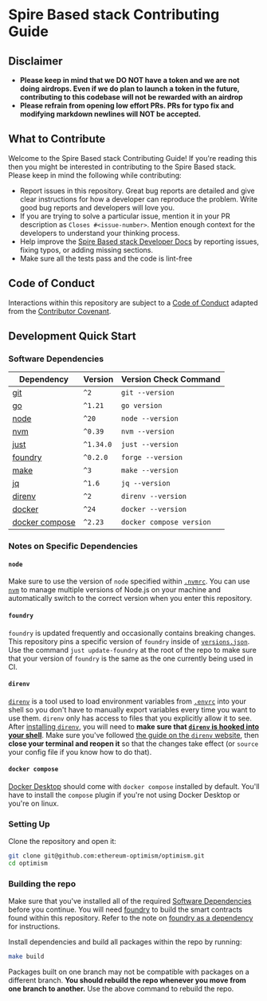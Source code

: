 # Spire Based stack Contributing Guide

## Disclaimer

- <b>Please keep in mind that we DO NOT have a token and we are not doing airdrops. Even if we do plan to launch a token in the future, contributing to this codebase will not be rewarded with an airdrop</b>
- <b>Please refrain from opening low effort PRs. PRs for typo fix and modifying markdown newlines will NOT be accepted.</b>

## What to Contribute

Welcome to the Spire Based stack Contributing Guide! If you're reading this then you might be interested in contributing to the Spire Based stack. Please keep in mind the following while contributing:

- Report issues in this repository. Great bug reports are detailed and give clear instructions for how a developer can reproduce the problem. Write good bug reports and developers will love you.
- If you are trying to solve a particular issue, mention it in your PR description as `Closes #<issue-number>`. Mention enough context for the developers to understand your thinking process.
- Help improve the [Spire Based stack Developer Docs](https://github.com/spire-labs/docs) by reporting issues, fixing typos, or adding missing sections.
- Make sure all the tests pass and the code is lint-free

## Code of Conduct

Interactions within this repository are subject to a [Code of Conduct](https://github.com/spire-labs/based-stack/tree/develop/.github/CODE_OF_CONDUCT.md) adapted from the [Contributor Covenant](https://www.contributor-covenant.org/version/1/4/code-of-conduct/).

## Development Quick Start

### Software Dependencies

| Dependency                                                    | Version  | Version Check Command    |
| ------------------------------------------------------------- | -------- | ------------------------ |
| [git](https://git-scm.com/)                                   | `^2`     | `git --version`          |
| [go](https://go.dev/)                                         | `^1.21`  | `go version`             |
| [node](https://nodejs.org/en/)                                | `^20`    | `node --version`         |
| [nvm](https://github.com/nvm-sh/nvm)                          | `^0.39`  | `nvm --version`          |
| [just](https://github.com/casey/just)                         | `^1.34.0`| `just --version`         |
| [foundry](https://github.com/foundry-rs/foundry#installation) | `^0.2.0` | `forge --version`        |
| [make](https://linux.die.net/man/1/make)                      | `^3`     | `make --version`         |
| [jq](https://github.com/jqlang/jq)                            | `^1.6`   | `jq --version`           |
| [direnv](https://direnv.net)                                  | `^2`     | `direnv --version`       |
| [docker](https://docs.docker.com/get-docker/)                 | `^24`    | `docker --version`       |
| [docker compose](https://docs.docker.com/compose/install/)    | `^2.23`  | `docker compose version` |

### Notes on Specific Dependencies

#### `node`

Make sure to use the version of `node` specified within [`.nvmrc`](./.nvmrc).
You can use [`nvm`](https://github.com/nvm-sh/nvm) to manage multiple versions of Node.js on your machine and automatically switch to the correct version when you enter this repository.

#### `foundry`

`foundry` is updated frequently and occasionally contains breaking changes.
This repository pins a specific version of `foundry` inside of [`versions.json`](./versions.json).
Use the command `just update-foundry` at the root of the repo to make sure that your version of `foundry` is the same as the one currently being used in CI.

#### `direnv`

[`direnv`](https://direnv.net) is a tool used to load environment variables from [`.envrc`](./.envrc) into your shell so you don't have to manually export variables every time you want to use them.
`direnv` only has access to files that you explicitly allow it to see.
After [installing `direnv`](https://direnv.net/docs/installation.html), you will need to **make sure that [`direnv` is hooked into your shell](https://direnv.net/docs/hook.html)**.
Make sure you've followed [the guide on the `direnv` website](https://direnv.net/docs/hook.html), then **close your terminal and reopen it** so that the changes take effect (or `source` your config file if you know how to do that).

#### `docker compose`

[Docker Desktop](https://docs.docker.com/get-docker/) should come with `docker compose` installed by default.
You'll have to install the `compose` plugin if you're not using Docker Desktop or you're on linux.

### Setting Up

Clone the repository and open it:

```bash
git clone git@github.com:ethereum-optimism/optimism.git
cd optimism
```

### Building the repo

Make sure that you've installed all of the required [Software Dependencies](#software-dependencies) before you continue.
You will need [foundry](https://github.com/foundry-rs/foundry) to build the smart contracts found within this repository.
Refer to the note on [foundry as a dependency](#foundry) for instructions.

Install dependencies and build all packages within the repo by running:

```bash
make build
```

Packages built on one branch may not be compatible with packages on a different branch.
**You should rebuild the repo whenever you move from one branch to another.**
Use the above command to rebuild the repo.

